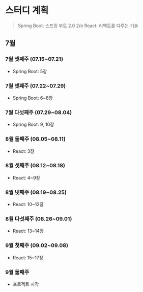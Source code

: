 # 스터디 계획
> Spring Boot: 스프링 부트 2.0 2/e
> React: 리액트를 다루는 기술

## 7월
### 7월 셋째주 (07.15~07.21)
- Spring Boot: 5장

### 7월 넷째주 (07.22~07.29)
- Spring Boot: 6~8장

### 7월 다섯째주 (07.29~08.04)
- Spring Boot: 9, 10장

### 8월 둘째주 (08.05~08.11)
- React: 3장

### 8월 셋째주 (08.12~08.18)
- React: 4~9장

### 8월 넷째주 (08.19~08.25)
- React: 10~12장

### 8월 다섯째주 (08.26~09.01)
- React: 13~14장

### 9월 첫째주 (09.02~09.08)
- React: 15~17장

### 9월 둘째주 
- 프로젝트 시작
